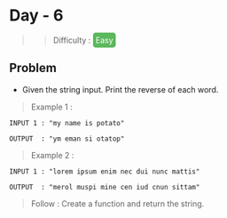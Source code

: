 # Day - 6 
> > Difficulty : <span href="#" style="color:white;background-color:#5cb85c;padding:5px;border-radius:5px"> Easy </span>

## Problem

- Given the string input. Print the reverse of each word.

> Example 1 :

```
INPUT 1 : "my name is potato"

OUTPUT  : "ym eman si otatop"
```

> Example 2 :

```
INPUT 1 : "lorem ipsum enim nec dui nunc mattis"

OUTPUT  : "merol muspi mine cen iud cnun sittam"
```

> Follow : Create a function and return the string.
